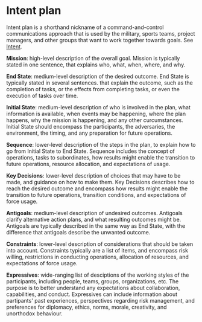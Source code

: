 # Intent plan

Intent plan is a shorthand nickname of a command-and-control communications approach that is used by the military, sports teams, project managers, and other groups that want to work together towards goals. See [Intent](https://en.wikipedia.org/wiki/Intent_(military)).

**Mission**: high-level description of the overall goal. Mission is typically stated in one sentence, that explains who, what, when, where, and why. 

**End State**: medium-level description of the desired outcome.  End State is typically stated in several sentences. that explain the outcome, such as the completion of tasks, or the effects from completing tasks, or even the execution of tasks over time. 

**Initial State**: medium-level description of who is involved in the plan, what information is available, when events may be happening, where the plan happens, why the mission is happening, and any other curcumstances. Initial State should encompass the participants, the adversaries, the environment, the timing, and any preparation for future operations. 

**Sequence**: lower-level description of the steps in the plan, to explain how to go from Initial State to End State. Sequence includes the concept of operations, tasks to subordinates, how results might enable the transition to future operations, resource allocation, and expectations of usage.

**Key Decisions**: lower-level description of choices that may have to be made, and guidance on how to make them. Key Decisions describes how to reach the desired outcome and encompass how results might enable the transition to future operations, transition conditions, and expectations of force usage.

**Antigoals**: medium-level description of undesired outcomes. Antigoals clarify alternative action plans, and what resulting outcomes might be. Antigoals are typically described in the same way as End State, with the difference that antigoals describe the unwanted outcome. 

**Constraints**: lower-level description of considerations that should be taken into account. Constraints typically are a list of items, and encompass risk willing, restrictions in conducting operations, allocation of resources, and expectations of force usage.

**Expressives**: wide-ranging list of desciptions of the working styles of the participants, including people, teams, groups, organizations, etc. The purpose is to better understand any expectations about collaboration, capabilities, and conduct. Expressives can include information about partipants' past experiences, perspectives regarding risk management, and preferences for diplomacy, ethics, norms, morale, creativity, and unorthodox behaviour. 
